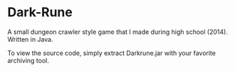 # Dark-Rune
A small dungeon crawler style game that I made during high school (2014). Written in Java.

To view the source code, simply extract Darkrune.jar with your favorite archiving tool.

